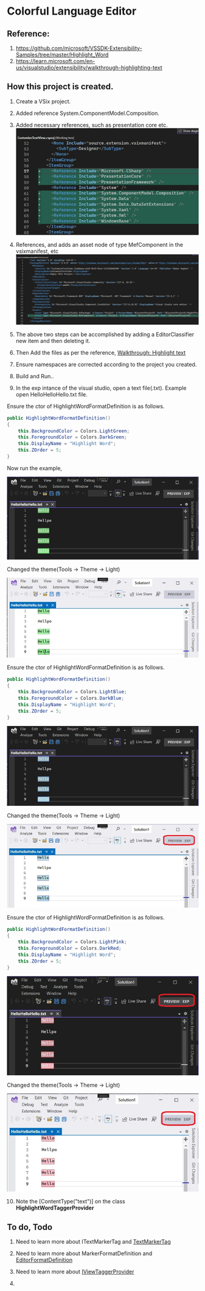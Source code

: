 # Colorful Language Editor

## Reference: 
1. https://github.com/microsoft/VSSDK-Extensibility-Samples/tree/master/Highlight_Word
2. https://learn.microsoft.com/en-us/visualstudio/extensibility/walkthrough-highlighting-text

## How this project is created. 
1. Create a VSix project.

2. Added reference System.ComponentModel.Composition.

3. Added necessary references, such as presentation core etc.
![Additions to Cs Proj file](images/50_50AdditionsToCsProjFile.jpg)

4. References, and adds an asset node of type MefComponent in the vsixmanifest, etc
![Additions to .vsixmanifest file](images/51_50AdditionsToVSixManifest.jpg)

5. The above two steps can be accomplished by adding a EditorClassifier new item and then deleting it.

6. Then Add the files as per the reference, [Walkthrough: Highlight text](https://learn.microsoft.com/en-us/visualstudio/extensibility/walkthrough-highlighting-text)

7. Ensure namespaces are corrected according to the project you created. 

8. Build and Run..

9. In the exp intance of the visual studio, open a text file(.txt). Example open HelloHelloHello.txt file.

Ensure the ctor of HighlightWordFormatDefinition is as follows.
```cs
public HighlightWordFormatDefinition()
{
	this.BackgroundColor = Colors.LightGreen;
	this.ForegroundColor = Colors.DarkGreen;
	this.DisplayName = "Highlight Word";
	this.ZOrder = 5;
}	
```

Now run the example, 

![Hello Hello Green Dark Theme](images/52_50HelloHelloGreen.jpg)

Changed the theme(Tools -> Theme -> Light)

![Hello Hello Green Light Theme](images/53_50HelloHelloGreenLightTheme.jpg)

Ensure the ctor of HighlightWordFormatDefinition is as follows.

```cs
public HighlightWordFormatDefinition()
{
	this.BackgroundColor = Colors.LightBlue;
	this.ForegroundColor = Colors.DarkBlue;
	this.DisplayName = "Highlight Word";
	this.ZOrder = 5;
}
```


![Hello Hello Green Dark Theme](images/54_50HelloHelloBlueDarkTheme.jpg)

Changed the theme(Tools -> Theme -> Light)

![Hello Hello Green Light Theme](images/55_50HelloHelloBlueLightTheme.jpg)


Ensure the ctor of HighlightWordFormatDefinition is as follows.

```cs
public HighlightWordFormatDefinition()
{
	this.BackgroundColor = Colors.LightPink;
	this.ForegroundColor = Colors.DarkRed;
	this.DisplayName = "Highlight Word";
	this.ZOrder = 5;
}
```

![Hello Hello Green Dark Theme](images/56_50HelloHelloPinkDarkTheme.jpg)

Changed the theme(Tools -> Theme -> Light)

![Hello Hello Green Light Theme](images/57_50HelloHelloPinkLightTheme.jpg)


10. Note the [ContentType("text")] on the class **HighlightWordTaggerProvider**

## To do, Todo
1. Need to learn more about ITextMarkerTag and [TextMarkerTag](https://learn.microsoft.com/en-us/dotnet/api/microsoft.visualstudio.text.tagging.textmarkertag)

2. Need to learn more about MarkerFormatDefinition and [EditorFormatDefinition](https://learn.microsoft.com/en-us/dotnet/api/microsoft.visualstudio.text.classification.markerformatdefinition#remarks)

3. Need to learn more about [IViewTaggerProvider](https://learn.microsoft.com/en-us/dotnet/api/microsoft.visualstudio.text.tagging.iviewtaggerprovider)

4. 

